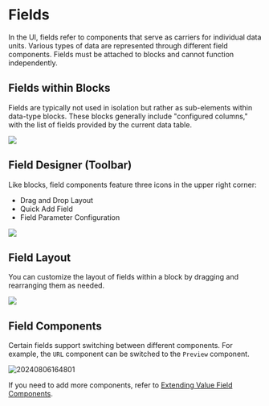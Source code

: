 # Fields

In the UI, fields refer to components that serve as carriers for individual data units. Various types of data are represented through different field components. Fields must be attached to blocks and cannot function independently.

## Fields within Blocks

Fields are typically not used in isolation but rather as sub-elements within data-type blocks. These blocks generally include "configured columns," with the list of fields provided by the current data table.

![](https://static-docs.nocobase.com/c5ea18ad1847332fe78075413f23de46.png)

## Field Designer (Toolbar)

Like blocks, field components feature three icons in the upper right corner:

- Drag and Drop Layout
- Quick Add Field
- Field Parameter Configuration

![](https://static-docs.nocobase.com/30cc5fcaeeb171862f79449a72a7fcf9.png)

## Field Layout

You can customize the layout of fields within a block by dragging and rearranging them as needed.

![](https://static-docs.nocobase.com/0825ea8c014c9073f505e74f707ded66.gif)

## Field Components

Certain fields support switching between different components. For example, the `URL` component can be switched to the `Preview` component.

![20240806164801](https://static-docs.nocobase.com/20240806164801.png)

If you need to add more components, refer to [Extending Value Field Components](/plugin-samples/field/value).
